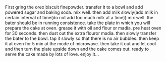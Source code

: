 First gring the oreo biscuit finepowder.
transfer it to a bowl and add powered sugar and baking soda.
mix well.
then add milk slowly(add milk in certain interval of time(do not add too much milk at a time))
mix well.
the bater should be in running consistence.
take the plate in which you will prepare the cake at oven.
grease it with oil and flour or madia.
pre heat oven for 30 seconds.
then dust out the extra flouror madia.
then slowly transfer the bater to the bowl.
tap it slowly so that there is no air bubbles.
then keep it at oven for 5 min at the mode of microwave.
then take it out and let cool and then turn the plate upside down and the cake comes out.
ready to serve the cake made by lots of love.
enjoy it...
